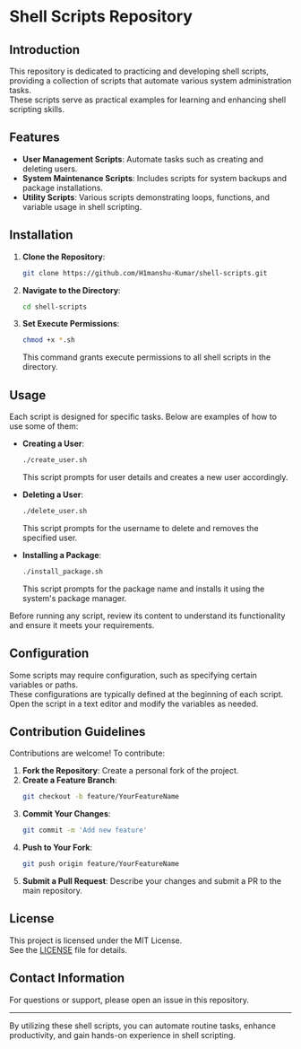 # Shell Scripts Repository

## Introduction

This repository is dedicated to practicing and developing shell scripts, providing a collection of scripts that automate various system administration tasks.  
These scripts serve as practical examples for learning and enhancing shell scripting skills.

## Features

- **User Management Scripts**: Automate tasks such as creating and deleting users.
- **System Maintenance Scripts**: Includes scripts for system backups and package installations.
- **Utility Scripts**: Various scripts demonstrating loops, functions, and variable usage in shell scripting.

## Installation

1. **Clone the Repository**:
   ```bash
   git clone https://github.com/H1manshu-Kumar/shell-scripts.git
   ```

2. **Navigate to the Directory**:
   ```bash
   cd shell-scripts
   ```

3. **Set Execute Permissions**:
   ```bash
   chmod +x *.sh
   ```
   This command grants execute permissions to all shell scripts in the directory.

## Usage

Each script is designed for specific tasks. Below are examples of how to use some of them:

- **Creating a User**:
  ```bash
  ./create_user.sh
  ```
  This script prompts for user details and creates a new user accordingly.

- **Deleting a User**:
  ```bash
  ./delete_user.sh
  ```
  This script prompts for the username to delete and removes the specified user.

- **Installing a Package**:
  ```bash
  ./install_package.sh
  ```
  This script prompts for the package name and installs it using the system's package manager.

Before running any script, review its content to understand its functionality and ensure it meets your requirements.

## Configuration

Some scripts may require configuration, such as specifying certain variables or paths.  
These configurations are typically defined at the beginning of each script.  
Open the script in a text editor and modify the variables as needed.

## Contribution Guidelines

Contributions are welcome! To contribute:

1. **Fork the Repository**: Create a personal fork of the project.
2. **Create a Feature Branch**:
   ```bash
   git checkout -b feature/YourFeatureName
   ```
3. **Commit Your Changes**:
   ```bash
   git commit -m 'Add new feature'
   ```
4. **Push to Your Fork**:
   ```bash
   git push origin feature/YourFeatureName
   ```
5. **Submit a Pull Request**: Describe your changes and submit a PR to the main repository.

## License

This project is licensed under the MIT License.  
See the [LICENSE](https://github.com/H1manshu-Kumar/shell-scripts/blob/main/LICENSE) file for details.

## Contact Information

For questions or support, please open an issue in this repository.

---

By utilizing these shell scripts, you can automate routine tasks, enhance productivity, and gain hands-on experience in shell scripting.
